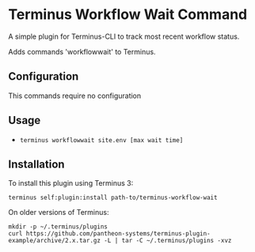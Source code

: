 # Terminus Workflow Wait Command

A simple plugin for Terminus-CLI to track most recent workflow status.

Adds commands 'workflowwait' to Terminus. 

## Configuration

This commands require no configuration

## Usage
* `terminus workflowwait site.env [max wait time]`

## Installation

To install this plugin using Terminus 3:
```
terminus self:plugin:install path-to/terminus-workflow-wait
```

On older versions of Terminus:
```
mkdir -p ~/.terminus/plugins
curl https://github.com/pantheon-systems/terminus-plugin-example/archive/2.x.tar.gz -L | tar -C ~/.terminus/plugins -xvz
```
